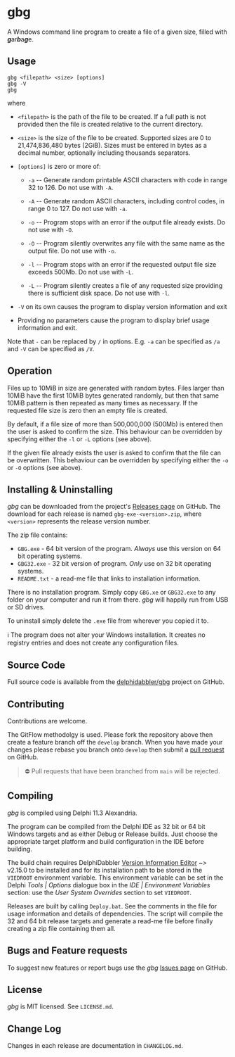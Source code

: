 # gbg

A Windows command line program to create a file of a given size, filled with ***g***ar***b***a***g***e.

## Usage

    gbg <filepath> <size> [options]
    gbg -V
    gbg

where

* `<filepath>` is the path of the file to be created. If a full path is not provided then the file is created relative to the current directory.

* `<size>` is the size of the file to be created. Supported sizes are 0 to 21,474,836,480 bytes (2GiB). Sizes must be entered in bytes as a decimal number, optionally including thousands separators.

* `[options]` is zero or more of:

    * `-a` -- Generate random printable ASCII characters with code in range 32 to 126. Do not use with `-A`.

    * `-A` -- Generate random ASCII characters, including control codes, in range 0 to 127. Do not use with `-a`.

    * `-o` -- Program stops with an error if the output file already exists. Do not use with `-O`.

    * `-O` -- Program silently overwrites any file with the same name as the output file. Do not use with `-o`.

    * `-l` -- Program stops with an error if the requested output file size exceeds 500Mb. Do not use with `-L`.

    * `-L` -- Program silently creates a file of any requested size providing there is sufficient disk space. Do not use with `-l`.

* `-V` on its own causes the program to display version information and exit

* Providing no parameters cause the program to display brief usage information and exit.

Note that `-` can be replaced by `/` in options. E.g. `-a` can be specified as `/a` and `-V` can be specified as `/V`.

## Operation

Files up to 10MiB in size are generated with random bytes. Files larger than 10MiB have the first 10MiB bytes generated randomly, but then that same 10MiB pattern is then repeated as many times as necessary. If the requested file size is zero then an empty file is created.

By default, if a file size of more than 500,000,000 (500Mb) is entered then the user is asked to confirm the size. This behaviour can be overridden by specifying either the `-l` or `-L` options (see above).

If the given file already exists the user is asked to confirm that the file can be overwritten. This behaviour can be overridden by specifying either the `-o` or `-O` options (see above).

## Installing & Uninstalling

_gbg_ can be downloaded from the project's [Releases page](https://github.com/delphidabbler/gbg/releases) on GitHub. The download for each release is named `gbg-exe-<version>.zip`, where `<version>` represents the release version number. 

The zip file contains:

* `GBG.exe` - 64 bit version of the program. _Always_ use this version on 64 bit operating systems.
* `GBG32.exe` - 32 bit version of program. _Only_ use on 32 bit operating systems.
* `README.txt` - a read-me file that links to installation information.

There is no installation program. Simply copy `GBG.xe` or `GBG32.exe` to any folder on your computer and run it from there. _gbg_ will happily run from USB or SD drives.

To uninstall simply delete the `.exe` file from wherever you copied it to.

:information_source: The program does not alter your Windows installation. It creates no registry entries and does not create any configuration files.

## Source Code

Full source code is available from the [delphidabbler/gbg](https://github.com/delphidabbler/gbg) project on GitHub.

## Contributing

Contributions are welcome.

The GitFlow methodolgy is used. Please fork the repository above then create a feature branch off the `develop` branch. When you have made your changes please rebase you branch onto `develop` then submit a [pull request](https://github.com/delphidabbler/gbg/pulls) on GitHub.

> :no_entry: Pull requests that have been branched from `main` will be rejected.

## Compiling

_gbg_ is compiled using Delphi 11.3 Alexandria. 

The program can be compiled from the Delphi IDE as 32 bit or 64 bit Windows targets and as either Debug or Release builds. Just choose the appropriate target platform and build configuration in the IDE before building.

The build chain requires DelphiDabbler [Version Information Editor](https://delphidabbler.com/software/vied) ~> v2.15.0 to be installed and for its installation path to be stored in the `VIEDROOT` environment variable. This environment variable can be set in the Delphi _Tools | Options_ dialogue box in the _IDE | Environment Variables_ section: use the _User System Overrides_ section to set `VIEDROOT`.

Releases are built by calling `Deploy.bat`. See the comments in the file for usage information and details of dependencies. The script will compile the 32 and 64 bit release targets and generate a read-me file before finally creating a zip file containing them all.

## Bugs and Feature requests

To suggest new features or report bugs use the _gbg_ [Issues page](https://github.com/delphidabbler/gbg/issues) on GitHub.

## License

_gbg_ is MIT licensed. See `LICENSE.md`.

## Change Log

Changes in each release are documentation in `CHANGELOG.md`.
